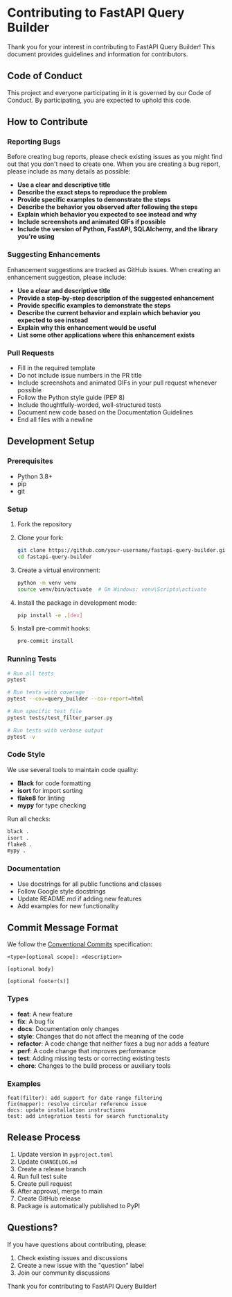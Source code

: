# Contributing to FastAPI Query Builder

Thank you for your interest in contributing to FastAPI Query Builder! This document provides guidelines and information for contributors.

## Code of Conduct

This project and everyone participating in it is governed by our Code of Conduct. By participating, you are expected to uphold this code.

## How to Contribute

### Reporting Bugs

Before creating bug reports, please check existing issues as you might find out that you don't need to create one. When you are creating a bug report, please include as many details as possible:

- **Use a clear and descriptive title**
- **Describe the exact steps to reproduce the problem**
- **Provide specific examples to demonstrate the steps**
- **Describe the behavior you observed after following the steps**
- **Explain which behavior you expected to see instead and why**
- **Include screenshots and animated GIFs if possible**
- **Include the version of Python, FastAPI, SQLAlchemy, and the library you're using**

### Suggesting Enhancements

Enhancement suggestions are tracked as GitHub issues. When creating an enhancement suggestion, please include:

- **Use a clear and descriptive title**
- **Provide a step-by-step description of the suggested enhancement**
- **Provide specific examples to demonstrate the steps**
- **Describe the current behavior and explain which behavior you expected to see instead**
- **Explain why this enhancement would be useful**
- **List some other applications where this enhancement exists**

### Pull Requests

- Fill in the required template
- Do not include issue numbers in the PR title
- Include screenshots and animated GIFs in your pull request whenever possible
- Follow the Python style guide (PEP 8)
- Include thoughtfully-worded, well-structured tests
- Document new code based on the Documentation Guidelines
- End all files with a newline

## Development Setup

### Prerequisites

- Python 3.8+
- pip
- git

### Setup

1. Fork the repository
2. Clone your fork:
   ```bash
   git clone https://github.com/your-username/fastapi-query-builder.git
   cd fastapi-query-builder
   ```

3. Create a virtual environment:
   ```bash
   python -m venv venv
   source venv/bin/activate  # On Windows: venv\Scripts\activate
   ```

4. Install the package in development mode:
   ```bash
   pip install -e .[dev]
   ```

5. Install pre-commit hooks:
   ```bash
   pre-commit install
   ```

### Running Tests

```bash
# Run all tests
pytest

# Run tests with coverage
pytest --cov=query_builder --cov-report=html

# Run specific test file
pytest tests/test_filter_parser.py

# Run tests with verbose output
pytest -v
```

### Code Style

We use several tools to maintain code quality:

- **Black** for code formatting
- **isort** for import sorting
- **flake8** for linting
- **mypy** for type checking

Run all checks:
```bash
black .
isort .
flake8 .
mypy .
```

### Documentation

- Use docstrings for all public functions and classes
- Follow Google style docstrings
- Update README.md if adding new features
- Add examples for new functionality

## Commit Message Format

We follow the [Conventional Commits](https://www.conventionalcommits.org/) specification:

```
<type>[optional scope]: <description>

[optional body]

[optional footer(s)]
```

### Types

- **feat**: A new feature
- **fix**: A bug fix
- **docs**: Documentation only changes
- **style**: Changes that do not affect the meaning of the code
- **refactor**: A code change that neither fixes a bug nor adds a feature
- **perf**: A code change that improves performance
- **test**: Adding missing tests or correcting existing tests
- **chore**: Changes to the build process or auxiliary tools

### Examples

```
feat(filter): add support for date range filtering
fix(mapper): resolve circular reference issue
docs: update installation instructions
test: add integration tests for search functionality
```

## Release Process

1. Update version in `pyproject.toml`
2. Update `CHANGELOG.md`
3. Create a release branch
4. Run full test suite
5. Create pull request
6. After approval, merge to main
7. Create GitHub release
8. Package is automatically published to PyPI

## Questions?

If you have questions about contributing, please:

1. Check existing issues and discussions
2. Create a new issue with the "question" label
3. Join our community discussions

Thank you for contributing to FastAPI Query Builder!
